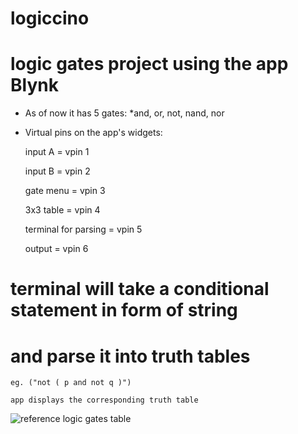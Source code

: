 # logiccino
# logic gates project using the app Blynk
- As of now it has 5 gates:
    *and, or, not, nand, nor 
- Virtual pins on the app's widgets:
    
    input A = vpin 1

    input B = vpin 2

    gate menu = vpin 3

    3x3 table = vpin 4

    terminal for parsing = vpin 5

    output = vpin 6

# terminal will take a conditional statement in form of string 
# and parse it into truth tables

    eg. ("not ( p and not q )") 

    app displays the corresponding truth table

![reference logic gates table](https://github.com/lustered/logic_gates_blynk/blob/master/gates.jpeg)
